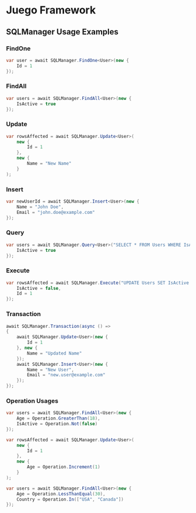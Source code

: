 # Juego Framework

## SQLManager Usage Examples

### FindOne

```csharp
var user = await SQLManager.FindOne<User>(new {
    Id = 1
});
```

### FindAll

```csharp
var users = await SQLManager.FindAll<User>(new {
    IsActive = true
});
```

### Update

```csharp
var rowsAffected = await SQLManager.Update<User>(
    new {
        Id = 1
    },
    new {
        Name = "New Name"
    }
);
```

### Insert

```csharp
var newUserId = await SQLManager.Insert<User>(new {
    Name = "John Doe",
    Email = "john.doe@example.com"
});
```

### Query

```csharp
var users = await SQLManager.Query<User>("SELECT * FROM Users WHERE IsActive = @IsActive", new {
    IsActive = true
});
```

### Execute

```csharp
var rowsAffected = await SQLManager.Execute("UPDATE Users SET IsActive = @IsActive WHERE Id = @Id", new {
    IsActive = false,
    Id = 1
});
```

### Transaction

```csharp
await SQLManager.Transaction(async () =>
{
    await SQLManager.Update<User>(new {
        Id = 1
    }, new {
        Name = "Updated Name"
    });
    await SQLManager.Insert<User>(new {
        Name = "New User",
        Email = "new.user@example.com"
    });
});
```

### Operation Usages

```csharp
var users = await SQLManager.FindAll<User>(new {
    Age = Operation.GreaterThan(18),
    IsActive = Operation.Not(false)
});

var rowsAffected = await SQLManager.Update<User>(
    new {
        Id = 1
    },
    new {
        Age = Operation.Increment(1)
    }
);

var users = await SQLManager.FindAll<User>(new {
    Age = Operation.LessThanEqual(30),
    Country = Operation.In(["USA", "Canada"])
});
```
